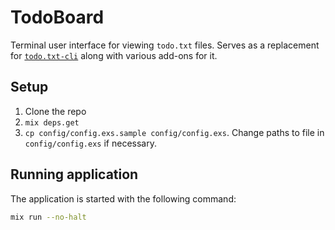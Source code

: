 # TodoBoard

Terminal user interface for viewing `todo.txt` files. Serves as a replacement for [`todo.txt-cli`](https://github.com/ginatrapani/todo.txt-cli/) along with various add-ons for it.

## Setup

1. Clone the repo
1. `mix deps.get`
1. `cp config/config.exs.sample config/config.exs`. Change paths to file in `config/config.exs` if necessary.

## Running application

The application is started with the following command:

```bash
mix run --no-halt
```

